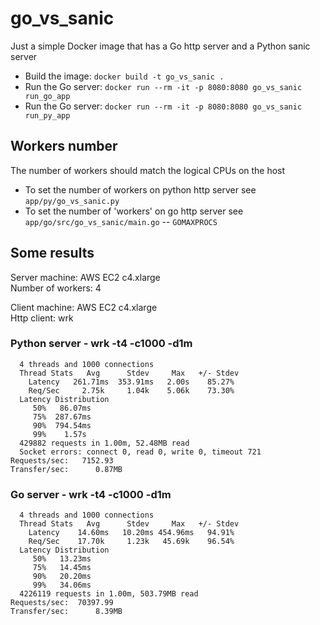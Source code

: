 # go_vs_sanic

Just a simple Docker image that has a Go http server and a Python sanic server

* Build the image: `docker build -t go_vs_sanic .`
* Run the Go server: `docker run --rm -it -p 8080:8080 go_vs_sanic run_go_app`
* Run the Go server: `docker run --rm -it -p 8080:8080 go_vs_sanic run_py_app`

## Workers number

The number of workers should match the logical CPUs on the host

* To set the number of workers on python http server see `app/py/go_vs_sanic.py`
* To set the number of 'workers' on go http server see `app/go/src/go_vs_sanic/main.go` -- `GOMAXPROCS`

## Some results

Server machine: AWS EC2 c4.xlarge  
Number of workers: 4

Client machine: AWS EC2 c4.xlarge  
Http client: wrk

### Python server - wrk -t4 -c1000 -d1m

```
  4 threads and 1000 connections
  Thread Stats   Avg      Stdev     Max   +/- Stdev
    Latency   261.71ms  353.91ms   2.00s    85.27%
    Req/Sec     2.75k     1.04k    5.06k    73.30%
  Latency Distribution
     50%   86.07ms
     75%  287.67ms
     90%  794.54ms
     99%    1.57s 
  429882 requests in 1.00m, 52.48MB read
  Socket errors: connect 0, read 0, write 0, timeout 721
Requests/sec:   7152.93
Transfer/sec:      0.87MB
```

### Go server - wrk -t4 -c1000 -d1m

```
  4 threads and 1000 connections
  Thread Stats   Avg      Stdev     Max   +/- Stdev
    Latency    14.60ms   10.20ms 454.96ms   94.91%
    Req/Sec    17.70k     1.23k   45.69k    96.54%
  Latency Distribution
     50%   13.23ms
     75%   14.45ms
     90%   20.20ms
     99%   34.06ms
  4226119 requests in 1.00m, 503.79MB read
Requests/sec:  70397.99
Transfer/sec:      8.39MB
```
